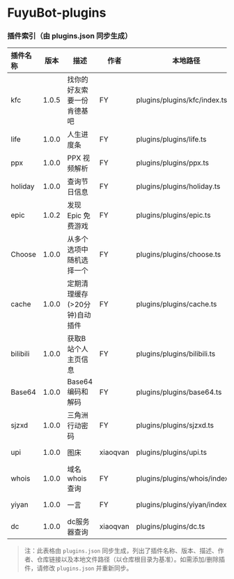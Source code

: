 # FuyuBot-plugins

### 插件索引（由 plugins.json 同步生成）

| 插件名称 | 版本 | 描述 | 作者 | 本地路径 | GitHub |
| :--- | :---: | --- | --- | --- | --- |
| kfc | 1.0.5 | 找你的好友索要一份肯德基吧 | FY | plugins/plugins/kfc/index.ts | https://github.com/CatMoeCircle/FuyuBot-plugins/tree/main/plugins/kfc/index.ts |
| life | 1.0.0 | 人生进度条 | FY | plugins/plugins/life.ts | https://github.com/CatMoeCircle/FuyuBot-plugins/tree/main/plugins/life.ts |
| ppx | 1.0.0 | PPX 视频解析 | FY | plugins/plugins/ppx.ts | https://github.com/CatMoeCircle/FuyuBot-plugins/tree/main/plugins/ppx.ts |
| holiday | 1.0.0 | 查询节日信息 | FY | plugins/plugins/holiday.ts | https://github.com/CatMoeCircle/FuyuBot-plugins/tree/main/plugins/holiday.ts |
| epic | 1.0.2 | 发现 Epic 免费游戏 | FY | plugins/plugins/epic.ts | https://github.com/CatMoeCircle/FuyuBot-plugins/tree/main/plugins/epic.ts |
| Choose | 1.0.0 | 从多个选项中随机选择一个 | FY | plugins/plugins/choose.ts | https://github.com/CatMoeCircle/FuyuBot-plugins/tree/main/plugins/choose.ts |
| cache | 1.0.0 | 定期清理缓存(>20分钟)自动插件 | FY | plugins/plugins/cache.ts | https://github.com/CatMoeCircle/FuyuBot-plugins/tree/main/plugins/cache.ts |
| bilibili | 1.0.0 | 获取B站个人主页信息 | FY | plugins/plugins/bilibili.ts | https://github.com/CatMoeCircle/FuyuBot-plugins/tree/main/plugins/bilibili.ts |
| Base64 | 1.0.0 | Base64 编码和解码 | FY | plugins/plugins/base64.ts | https://github.com/CatMoeCircle/FuyuBot-plugins/tree/main/plugins/base64.ts |
| sjzxd | 1.0.0 | 三角洲行动密码 | FY | plugins/plugins/sjzxd.ts | https://github.com/CatMoeCircle/FuyuBot-plugins/tree/main/plugins/sjzxd.ts |
| upi | 1.0.0 | 图床 | xiaoqvan | plugins/plugins/upi.ts | https://github.com/CatMoeCircle/FuyuBot-plugins/tree/main/plugins/upi.ts |
| whois | 1.0.0 | 域名whois查询 | FY | plugins/plugins/whois/index.ts | https://github.com/CatMoeCircle/FuyuBot-plugins/tree/main/plugins/whois/index.ts |
| yiyan | 1.0.0 | 一言 | FY | plugins/plugins/yiyan/index.ts | https://github.com/CatMoeCircle/FuyuBot-plugins/tree/main/plugins/yiyan/index.ts |
| dc | 1.0.0 | dc服务器查询 | xiaoqvan | plugins/plugins/dc.ts | https://github.com/CatMoeCircle/FuyuBot-plugins/tree/main/plugins/dc.ts |

> 注：此表格由 `plugins.json` 同步生成，列出了插件名称、版本、描述、作者、仓库链接以及本地文件路径（以仓库根目录为基准）。如需添加/删除插件，请修改 `plugins.json` 并重新同步。
